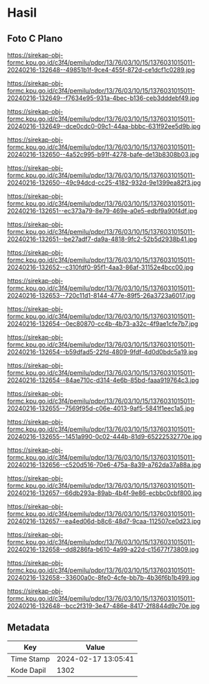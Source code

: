 # Hasil

## Foto C Plano

https://sirekap-obj-formc.kpu.go.id/c3f4/pemilu/pdpr/13/76/03/10/15/1376031015011-20240216-132648--49851b1f-9ce4-455f-872d-ce1dcf1c0289.jpg

https://sirekap-obj-formc.kpu.go.id/c3f4/pemilu/pdpr/13/76/03/10/15/1376031015011-20240216-132649--f7634e95-931a-4bec-b136-ceb3dddebf49.jpg

https://sirekap-obj-formc.kpu.go.id/c3f4/pemilu/pdpr/13/76/03/10/15/1376031015011-20240216-132649--dce0cdc0-09c1-44aa-bbbc-631f92ee5d9b.jpg

https://sirekap-obj-formc.kpu.go.id/c3f4/pemilu/pdpr/13/76/03/10/15/1376031015011-20240216-132650--4a52c995-b91f-4278-bafe-de13b8308b03.jpg

https://sirekap-obj-formc.kpu.go.id/c3f4/pemilu/pdpr/13/76/03/10/15/1376031015011-20240216-132650--49c94dcd-cc25-4182-932d-9e1399ea82f3.jpg

https://sirekap-obj-formc.kpu.go.id/c3f4/pemilu/pdpr/13/76/03/10/15/1376031015011-20240216-132651--ec373a79-8e79-469e-a0e5-edbf9a90f4df.jpg

https://sirekap-obj-formc.kpu.go.id/c3f4/pemilu/pdpr/13/76/03/10/15/1376031015011-20240216-132651--be27adf7-da9a-4818-9fc2-52b5d2938b41.jpg

https://sirekap-obj-formc.kpu.go.id/c3f4/pemilu/pdpr/13/76/03/10/15/1376031015011-20240216-132652--c310fdf0-95f1-4aa3-86af-31152e4bcc00.jpg

https://sirekap-obj-formc.kpu.go.id/c3f4/pemilu/pdpr/13/76/03/10/15/1376031015011-20240216-132653--720c11d1-8144-477e-89f5-26a3723a6017.jpg

https://sirekap-obj-formc.kpu.go.id/c3f4/pemilu/pdpr/13/76/03/10/15/1376031015011-20240216-132654--0ec80870-cc4b-4b73-a32c-4f9ae1cfe7b7.jpg

https://sirekap-obj-formc.kpu.go.id/c3f4/pemilu/pdpr/13/76/03/10/15/1376031015011-20240216-132654--b59dfad5-22fd-4809-9fdf-4d0d0bdc5a19.jpg

https://sirekap-obj-formc.kpu.go.id/c3f4/pemilu/pdpr/13/76/03/10/15/1376031015011-20240216-132654--84ae710c-d314-4e6b-85bd-faaa919764c3.jpg

https://sirekap-obj-formc.kpu.go.id/c3f4/pemilu/pdpr/13/76/03/10/15/1376031015011-20240216-132655--7569f95d-c06e-4013-9af5-5841f1eec1a5.jpg

https://sirekap-obj-formc.kpu.go.id/c3f4/pemilu/pdpr/13/76/03/10/15/1376031015011-20240216-132655--1451a990-0c02-444b-81d9-65222532770e.jpg

https://sirekap-obj-formc.kpu.go.id/c3f4/pemilu/pdpr/13/76/03/10/15/1376031015011-20240216-132656--c520d516-70e6-475a-8a39-a762da37a88a.jpg

https://sirekap-obj-formc.kpu.go.id/c3f4/pemilu/pdpr/13/76/03/10/15/1376031015011-20240216-132657--66db293a-89ab-4b4f-9e86-ecbbc0cbf800.jpg

https://sirekap-obj-formc.kpu.go.id/c3f4/pemilu/pdpr/13/76/03/10/15/1376031015011-20240216-132657--ea4ed06d-b8c6-48d7-9caa-112507ce0d23.jpg

https://sirekap-obj-formc.kpu.go.id/c3f4/pemilu/pdpr/13/76/03/10/15/1376031015011-20240216-132658--dd8286fa-b610-4a99-a22d-c15677f73809.jpg

https://sirekap-obj-formc.kpu.go.id/c3f4/pemilu/pdpr/13/76/03/10/15/1376031015011-20240216-132658--33600a0c-8fe0-4cfe-bb7b-4b36f6b1b499.jpg

https://sirekap-obj-formc.kpu.go.id/c3f4/pemilu/pdpr/13/76/03/10/15/1376031015011-20240216-132648--bcc2f319-3e47-486e-8417-2f8844d9c70e.jpg


## Metadata

| Key        | Value               |
| ---------- | ------------------- |
| Time Stamp | 2024-02-17 13:05:41 |
| Kode Dapil | 1302                |



